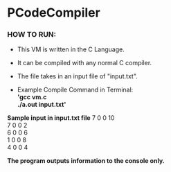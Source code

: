 # PCodeCompiler

### HOW TO RUN: 
* This VM is written in the C Language. 
* It can be compiled with any normal C compiler. 
* The file takes in an input file of "input.txt". 

* Example Compile Command in Terminal:  
**'gcc vm.c  
./a.out input.txt'**

**Sample input in input.txt file**
7 0 0 10  
7 0 0 2  
6 0 0 6  
1 0 0 8  
4 0 0 4  


**The program outputs information to the console only.**




 
